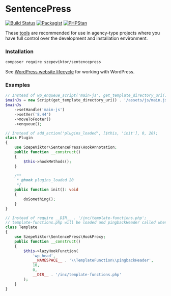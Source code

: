 # SentencePress

[![Build Status](https://app.travis-ci.com/szepeviktor/SentencePress.svg?branch=master)](https://app.travis-ci.com/szepeviktor/SentencePress)
[![Packagist](https://img.shields.io/packagist/v/szepeviktor/sentencepress.svg?color=239922&style=popout)](https://packagist.org/packages/szepeviktor/sentencepress)
[![PHPStan](https://img.shields.io/badge/PHPStan-enabled-239922)](https://phpstan.org/)

These [tools](/src) are recommended for use in agency-type projects
where you have full control over the development and installation environment.

### Installation

```bash
composer require szepeviktor/sentencepress
```

See [WordPress website lifecycle](https://github.com/szepeviktor/wordpress-website-lifecycle)
for working with WordPress.

### Examples

```php
// Instead of wp_enqueue_script('main-js', get_template_directory_uri() . '/assets/js/main.js', [], '8.44', true)
$mainJs = new Script(get_template_directory_uri() . '/assets/js/main.js');
$mainJs
    ->setHandle('main-js')
    ->setVer('8.44')
    ->moveToFooter()
    ->enqueue();
```

```php
// Instead of add_action('plugins_loaded', [$this, 'init'], 0, 20);
class Plugin
{
    use SzepeViktor\SentencePress\HookAnnotation;
    public function __construct()
    {
        $this->hookMethods();
    }

    /**
     * @hook plugins_loaded 20
     */
    public function init(): void
    {
        doSomething();
    }
}
```

```php
// Instead of require __DIR__ . '/inc/template-functions.php';
// template-functions.php will be loaded and pingbackHeader called when wp_head hook is fired
class Template
{
    use SzepeViktor\SentencePress\HookProxy;
    public function __construct()
    {
        $this->lazyHookFunction(
            'wp_head',
            __NAMESPACE__ . '\\TemplateFunction\\pingbackHeader',
            10,
            0,
            __DIR__ . '/inc/template-functions.php'
        );
    }
}
```
